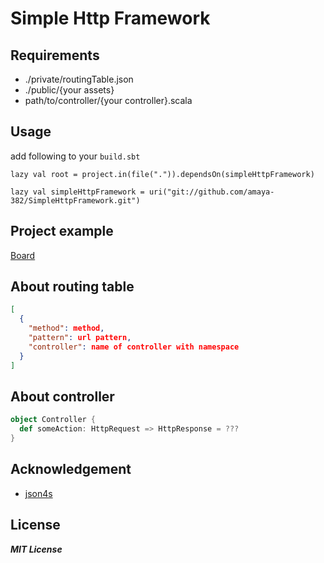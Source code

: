 Simple Http Framework
=====================

## Requirements
* ./private/routingTable.json
* ./public/{your assets}
* path/to/controller/{your controller}.scala

## Usage
add following to your `build.sbt`
```
lazy val root = project.in(file(".")).dependsOn(simpleHttpFramework)

lazy val simpleHttpFramework = uri("git://github.com/amaya-382/SimpleHttpFramework.git")
```

## Project example
[Board](https://github.com/amaya-382/Board)

## About routing table
```json
[
  {
    "method": method,
    "pattern": url pattern,
    "controller": name of controller with namespace
  }
]
```

## About controller
```scala
object Controller {
  def someAction: HttpRequest => HttpResponse = ???
}
```

## Acknowledgement
* [json4s](https://github.com/json4s/json4s)

## License
***MIT License***
